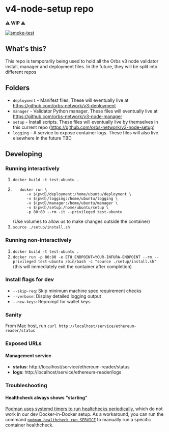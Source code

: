 # v4-node-setup repo

**⚠️ WIP ⚠️**

[![smoke-test](https://github.com/orbs-network/v4-node-setup/actions/workflows/smoke-test.yml/badge.svg)](https://github.com/orbs-network/v4-node-setup/actions/workflows/smoke-test.yml)

## What's this?

This repo is temporarily being used to hold all the Orbs v3 node validator install, manager and deployment files. In the future, they will be split into different repos

## Folders

- `deployment` - Manifest files. These will eventually live at https://github.com/orbs-network/v3-deployment
- `manager` - Validator Python manager. These files will eventually live at https://github.com/orbs-network/v3-node-manager
- `setup` - Install scripts. These files will eventually live by themselves in this current repo (https://github.com/orbs-network/v3-node-setup)
- `logging` - A service to expose container logs. These files will also live elsewhere in the future TBD

## Developing

### Running interactively

1. `docker build -t test-ubuntu .`
2. ```
      docker run \
         -v $(pwd)/deployment:/home/ubuntu/deployment \
         -v $(pwd)/logging:/home/ubuntu/logging \
         -v $(pwd)/manager:/home/ubuntu/manager \
         -v $(pwd)/setup:/home/ubuntu/setup \
         -p 80:80 --rm -it --privileged test-ubuntu
   ```
   (Use volumes to allow us to make changes outside the container)
3. `source ./setup/install.sh`

### Running non-interactively

1. `docker build -t test-ubuntu .`
2. `docker run -p 80:80 -e ETH_ENDPOINT=YOUR-INFURA-ENDPOINT --rm --privileged test-ubuntu /bin/bash -c "source ./setup/install.sh"` (this will immediately exit the container after completion)

### Install flags for dev

- `--skip-req`: Skip minimum machine spec requirement checks
- `--verbose`: Display detailed logging output
- `--new-keys`: Reprompt for wallet keys

### Sanity

From Mac host, run `curl http://localhost/service/ethereum-reader/status`

### Exposed URLs

#### Management service

- **status**: http://localhost/service/ethereum-reader/status
- **logs**: http://localhost/service/ethereum-reader/logs

### Troubleshooting

#### Healthcheck always shows "starting"

[Podman uses systemd timers to run healtchecks periodically](https://github.com/containers/podman/issues/19326), which do not work in our dev Docker-in-Docker setup. As a workaround, you can run the command [`podman healthcheck run SERVICE`](https://docs.podman.io/en/v4.4/markdown/podman-healthcheck-run.1.html) to manually run a specific container healthcheck.
